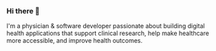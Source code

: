 ### Hi there 👋

I'm a physician & software developer passionate about building digital health applications that support clinical research, help make healthcare more accessible, and improve health outcomes.